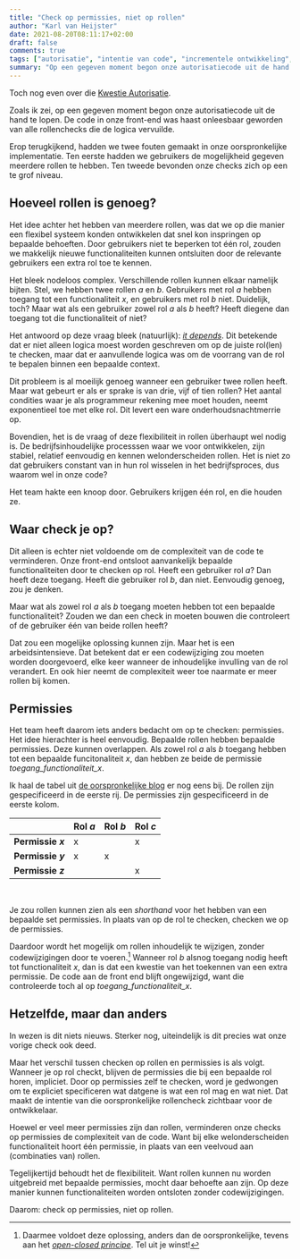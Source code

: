 ```yaml
---
title: "Check op permissies, niet op rollen"
author: "Karl van Heijster"
date: 2021-08-20T08:11:17+02:00
draft: false
comments: true
tags: ["autorisatie", "intentie van code", "incrementele ontwikkeling", "leermoment", "open-closed principe", "software ontwikkelen"]
summary: "Op een gegeven moment begon onze autorisatiecode uit de hand te lopen. De code in onze front-end was haast onleesbaar geworden van alle rollenchecks die de logica vervuilde. Erop terugkijkend, hadden we twee fouten gemaakt in onze oorspronkelijke implementatie. Ten eerste hadden we gebruikers de mogelijkheid gegeven meerdere rollen te hebben, en ten tweede bevonden onze checks zich op een te grof niveau."
---
```


Toch nog even over die [Kwestie Autorisatie](/blog/21/07/de-kwestie-autorisatie/).


Zoals ik zei, op een gegeven moment begon onze autorisatiecode uit de hand te lopen. De code in onze front-end was haast onleesbaar geworden van alle rollenchecks die de logica vervuilde.


Erop terugkijkend, hadden we twee fouten gemaakt in onze oorspronkelijke implementatie. Ten eerste hadden we gebruikers de mogelijkheid gegeven meerdere rollen te hebben. Ten tweede bevonden onze checks zich op een te grof niveau.


## Hoeveel rollen is genoeg?


Het idee achter het hebben van meerdere rollen, was dat we op die manier een flexibel systeem konden ontwikkelen dat snel kon inspringen op bepaalde behoeften. Door gebruikers niet te beperken tot één rol, zouden we makkelijk nieuwe functionaliteiten kunnen ontsluiten door de relevante gebruikers een extra rol toe te kennen.


Het bleek nodeloos complex. Verschillende rollen kunnen elkaar namelijk bijten. Stel, we hebben twee rollen *a* en *b*. Gebruikers met rol *a* hebben toegang tot een functionaliteit *x*, en gebruikers met rol *b* niet. Duidelijk, toch? Maar wat als een gebruiker zowel rol *a* als *b* heeft? Heeft diegene dan toegang tot die functionaliteit of niet?


Het antwoord op deze vraag bleek (natuurlijk): [*it depends*](https://convincedcoder.com/2018/08/31/It-depends/). Dit betekende dat er niet alleen logica moest worden geschreven om op de juiste rol(len) te checken, maar dat er aanvullende logica was om de voorrang van de rol te bepalen binnen een bepaalde context.


Dit probleem is al moeilijk genoeg wanneer een gebruiker twee rollen heeft. Maar wat gebeurt er als er sprake is van drie, vijf of tien rollen? Het aantal condities waar je als programmeur rekening mee moet houden, neemt exponentieel toe met elke rol. Dit levert een ware onderhoudsnachtmerrie op.


Bovendien, het is de vraag of deze flexibiliteit in rollen überhaupt wel nodig is. De bedrijfsinhoudelijke processsen waar we voor ontwikkelen, zijn stabiel, relatief eenvoudig en kennen welonderscheiden rollen. Het is niet zo dat gebruikers constant van in hun rol wisselen in het bedrijfsproces, dus waarom wel in onze code?


Het team hakte een knoop door. Gebruikers krijgen één rol, en die houden ze.


## Waar check je op?


Dit alleen is echter niet voldoende om de complexiteit van de code te verminderen. Onze front-end ontsloot aanvankelijk bepaalde functionaliteiten door te checken op rol. Heeft een gebruiker rol *a*? Dan heeft deze toegang. Heeft die gebruiker rol *b*, dan niet. Eenvoudig genoeg, zou je denken.


Maar wat als zowel rol *a* als *b* toegang moeten hebben tot een bepaalde functionaliteit? Zouden we dan een check in moeten bouwen die controleert of de gebruiker één van beide rollen heeft?


Dat zou een mogelijke oplossing kunnen zijn. Maar het is een arbeidsintensieve. Dat betekent dat er een codewijziging zou moeten worden doorgevoerd, elke keer wanneer de inhoudelijke invulling van de rol verandert. En ook hier neemt de complexiteit weer toe naarmate er meer rollen bij komen.


## Permissies


Het team heeft daarom iets anders bedacht om op te checken: permissies. Het idee hierachter is heel eenvoudig. Bepaalde rollen hebben bepaalde permissies. Deze kunnen overlappen. Als zowel rol *a* als *b* toegang hebben tot een bepaalde funcitonaliteit *x*, dan hebben ze beide de permissie *toegang_functionaliteit_x*.


Ik haal de tabel uit [de oorspronkelijke blog](/blog/21/07/de-kwestie-autorisatie/) er nog eens bij. De rollen zijn gespecificeerd in de eerste rij. De permissies zijn gespecificeerd in de eerste kolom.


|                   | Rol *a* | Rol *b* | Rol *c* |
| ----------------- | ------- | ------- | ------- |
| **Permissie *x*** | x       |         | x       |
| **Permissie *y*** | x       | x       |         |
| **Permissie *z*** |         |         | x       |
<br>


Je zou rollen kunnen zien als een *shorthand* voor het hebben van een bepaalde set permissies. In plaats van op de rol te checken, checken we op de permissies.


Daardoor wordt het mogelijk om rollen inhoudelijk te wijzigen, zonder codewijzigingen door te voeren.[^1] Wanneer rol *b* alsnog toegang nodig heeft tot functionaliteit *x*, dan is dat een kwestie van het toekennen van een extra permissie. De code aan de front end blijft ongewijzigd, want die controleerde toch al op *toegang_functionaliteit_x*. 


## Hetzelfde, maar dan anders


In wezen is dit niets nieuws. Sterker nog, uiteindelijk is dit precies wat onze vorige check ook deed. 


Maar het verschil tussen checken op rollen en permissies is als volgt. Wanneer je op rol checkt, blijven de permissies die bij een bepaalde rol horen, impliciet. Door op permissies zelf te checken, word je gedwongen om te expliciet specificeren wat datgene is wat een rol mag en wat niet. Dat maakt de intentie van die oorspronkelijke rollencheck zichtbaar voor de ontwikkelaar.


Hoewel er veel meer permissies zijn dan rollen, verminderen onze checks op permissies de complexiteit van de code. Want bij elke welonderscheiden functionaliteit hoort één permissie, in plaats van een veelvoud aan (combinaties van) rollen.


Tegelijkertijd behoudt het de flexibiliteit. Want rollen kunnen nu worden uitgebreid met bepaalde permissies, mocht daar behoefte aan zijn. Op deze manier kunnen functionaliteiten worden ontsloten zonder codewijzigingen.


Daarom: check op permissies, niet op rollen.


[^1]: Daarmee voldoet deze oplossing, anders dan de oorspronkelijke, tevens aan het [*open-closed principe*](https://en.wikipedia.org/wiki/Open%E2%80%93closed_principle). Tel uit je winst!
